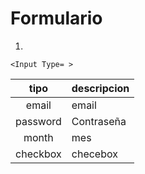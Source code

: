 # Formulario 

1. 

`<Input Type= >`

|tipo |descripcion |
| :---: |:---|
|email |email|
|password|Contraseña|
|month | mes |
|checkbox| checebox 

